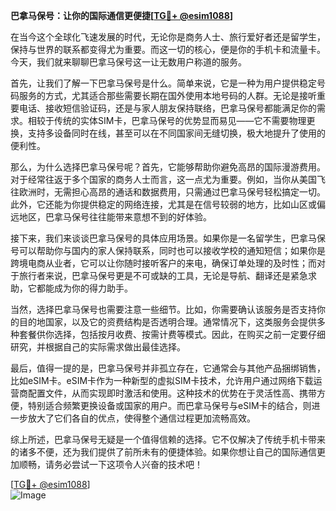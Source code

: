 **巴拿马保号：让你的国际通信更便捷[[TG💪+ @esim1088](https://t.me/s/esim1088)]**

在当今这个全球化飞速发展的时代，无论你是商务人士、旅行爱好者还是留学生，保持与世界的联系都变得尤为重要。而这一切的核心，便是你的手机卡和流量卡。今天，我们就来聊聊巴拿马保号这一让无数用户称道的服务。

首先，让我们了解一下巴拿马保号是什么。简单来说，它是一种为用户提供稳定号码服务的方式，尤其适合那些需要长期在国外使用本地号码的人群。无论是接听重要电话、接收短信验证码，还是与家人朋友保持联络，巴拿马保号都能满足你的需求。相较于传统的实体SIM卡，巴拿马保号的优势显而易见——它不需要物理更换，支持多设备同时在线，甚至可以在不同国家间无缝切换，极大地提升了使用的便利性。

那么，为什么选择巴拿马保号呢？首先，它能够帮助你避免高昂的国际漫游费用。对于经常往返于多个国家的商务人士而言，这一点尤为重要。例如，当你从美国飞往欧洲时，无需担心高昂的通话和数据费用，只需通过巴拿马保号轻松搞定一切。此外，它还能为你提供稳定的网络连接，尤其是在信号较弱的地方，比如山区或偏远地区，巴拿马保号往往能带来意想不到的好体验。

接下来，我们来谈谈巴拿马保号的具体应用场景。如果你是一名留学生，巴拿马保号可以帮助你与国内的家人保持联系，同时也可以接收学校的通知短信；如果你是跨境电商从业者，它可以让你随时接听客户的来电，确保订单处理的及时性；而对于旅行者来说，巴拿马保号更是不可或缺的工具，无论是导航、翻译还是紧急求助，它都能成为你的得力助手。

当然，选择巴拿马保号也需要注意一些细节。比如，你需要确认该服务是否支持你的目的地国家，以及它的资费结构是否透明合理。通常情况下，这类服务会提供多种套餐供你选择，包括按月收费、按需计费等模式。因此，在购买之前一定要仔细研究，并根据自己的实际需求做出最佳选择。

最后，值得一提的是，巴拿马保号并非孤立存在，它通常会与其他产品捆绑销售，比如eSIM卡。eSIM卡作为一种新型的虚拟SIM卡技术，允许用户通过网络下载运营商配置文件，从而实现即时激活和使用。这种技术的优势在于灵活性高、携带方便，特别适合频繁更换设备或国家的用户。而巴拿马保号与eSIM卡的结合，则进一步放大了它们各自的优点，使得整个通信过程更加流畅高效。

综上所述，巴拿马保号无疑是一个值得信赖的选择。它不仅解决了传统手机卡带来的诸多不便，还为我们提供了前所未有的便捷体验。如果你想让自己的国际通信更加顺畅，请务必尝试一下这项令人兴奋的技术吧！

[[TG💪+ @esim1088](https://t.me/s/esim1088)]  
![Image](https://i.postimg.cc/4NQfJmqS/Snipaste-2025-05-13-00-14-12.png)